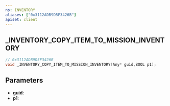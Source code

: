 ```yaml
---
ns: INVENTORY
aliases: ["0x3112ADB9D5F3426B"]
apiset: client
---
```

## _INVENTORY_COPY_ITEM_TO_MISSION_INVENTORY

```c
// 0x3112ADB9D5F3426B
void _INVENTORY_COPY_ITEM_TO_MISSION_INVENTORY(Any* guid,BOOL p1);
```


## Parameters
* **guid**:
* **p1**: